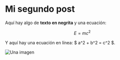# Mi segundo post

Aquí hay algo de **texto en negrita** y una ecuación:

$$ E = mc^2 $$

Y aquí hay una ecuación en línea: $ a^2 + b^2 = c^2 $.

![Una imagen](/static/images/my-image.jpg)